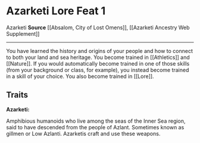 ﻿---
actions: null
cost: null
element: null
feat: Azarketi Lore
frequency: null
heighten_level: null
id: '2670'
level: '1'
name: Azarketi Lore
prerequisite: null
rarity: Common
requirement: null
school: null
source: '[[DATABASE/source/Absalom, City of Lost Omens|Absalom, City of Lost Omens]]'
subcategory: null
trait:
- '[[DATABASE/trait/Azarketi|Azarketi]]'
trigger: null
type: Feat

---
# Azarketi Lore <span class="item-type">Feat 1</span>

<span class="item-trait">Azarketi</span>
**Source** [[Absalom, City of Lost Omens]], [[Azarketi Ancestry Web Supplement]]

---
You have learned the history and origins of your people and how to connect to both your land and sea heritage. You become trained in [[Athletics]] and [[Nature]]. If you would automatically become trained in one of those skills (from your background or class, for example), you instead become trained in a skill of your choice. You also become trained in [[Lore]].

## Traits

**Azarketi:**

Amphibious humanoids who live among the seas of the Inner Sea region, said to have descended from the people of Azlant. Sometimes known as gillmen or Low Azlanti.
Azarketis craft and use these weapons.